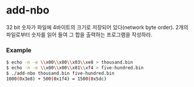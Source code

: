 # add-nbo

32 bit 숫자가 파일에 4바이트의 크기로 저장되어 있다(network byte order).
2개의 파일로부터 숫자를 읽어 들여 그 합을 출력하는 프로그램을 작성하라.

### Example
```bash
$ echo -n -e \\x00\\x00\\x03\\xe8 > thousand.bin
$ echo -n -e \\x00\\x00\\x01\\xf4 > five-hundred.bin
$ ./add-nbo thousand.bin five-hundred.bin
1000(0x3e8) + 500(0x1f4) = 1500(0x5dc)
```

